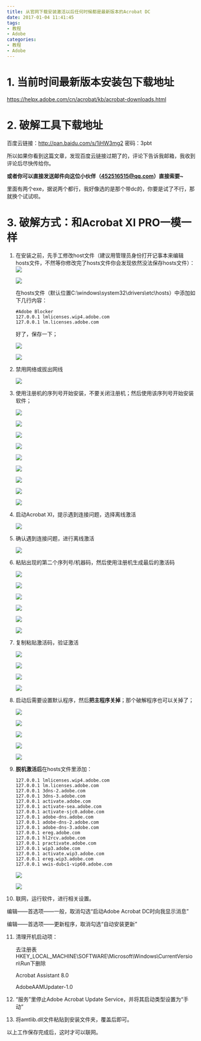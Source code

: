 ```yaml
---
title: 从官网下载安装激活以后任何时候都是最新版本的Acrobat DC
date: 2017-01-04 11:41:45
tags:
- 教程
- Adobe
categories:
- 教程
- Adobe
---
```


# 1. 当前时间最新版本安装包下载地址

https://helpx.adobe.com/cn/acrobat/kb/acrobat-downloads.html

# 2. 破解工具下载地址

百度云链接：http://pan.baidu.com/s/1jHW3mg2 密码：3pbt

所以如果你看到这篇文章，发现百度云链接过期了的，评论下告诉我邮箱，我收到评论后尽快传给你。

**或者你可以直接发送邮件向这位小伙伴（452516515@qq.com）直接索要~**

里面有两个exe，据说两个都行，我好像选的是那个带dc的，你要是试了不行，那就换个试试呗。

# 3. 破解方式：和Acrobat XI PRO一模一样

1. 在安装之前，先手工修改host文件（建议用管理员身份打开记事本来编辑hosts文件，不然等你修改完了hosts文件你会发现依然没法保存hosts文件）：![](http://oj9456ckj.bkt.clouddn.com/image/AdobeDCSetup/01.png)

   ![](http://oj9456ckj.bkt.clouddn.com/image/AdobeDCSetup/02.png)

   在hosts文件（默认位置C:\windows\system32\drivers\etc\hosts）中添加如下几行内容：

   ```
   #Adobe Blocker
   127.0.0.1 lmlicenses.wip4.adobe.com
   127.0.0.1 lm.licenses.adobe.com
   ```
   好了，保存一下；

   ![](http://oj9456ckj.bkt.clouddn.com/image/AdobeDCSetup/03.png)

   ![](http://oj9456ckj.bkt.clouddn.com/image/AdobeDCSetup/04.png)

2. 禁用网络或拔出网线

   ![](http://oj9456ckj.bkt.clouddn.com/image/AdobeDCSetup/05.png)

   <!-- more -->

3. 使用注册机的序列号开始安装，不要关闭注册机；然后使用该序列号开始安装软件；

   ![](http://oj9456ckj.bkt.clouddn.com/image/AdobeDCSetup/06.png)

   ![](http://oj9456ckj.bkt.clouddn.com/image/AdobeDCSetup/07.png)

   ![](http://oj9456ckj.bkt.clouddn.com/image/AdobeDCSetup/08.png)

   ![](http://oj9456ckj.bkt.clouddn.com/image/AdobeDCSetup/09.png)

   ![](http://oj9456ckj.bkt.clouddn.com/image/AdobeDCSetup/10.png)

   ![](http://oj9456ckj.bkt.clouddn.com/image/AdobeDCSetup/11.png)

   ![](http://oj9456ckj.bkt.clouddn.com/image/AdobeDCSetup/12.png)

   ![](http://oj9456ckj.bkt.clouddn.com/image/AdobeDCSetup/13.png)

   ![](http://oj9456ckj.bkt.clouddn.com/image/AdobeDCSetup/14.png)

4. 启动Acrobat XI，提示遇到连接问题，选择离线激活

   ![](http://oj9456ckj.bkt.clouddn.com/image/AdobeDCSetup/15.png)

5. 确认遇到连接问题，进行离线激活

   ![](http://oj9456ckj.bkt.clouddn.com/image/AdobeDCSetup/16.png)

6. 粘贴出现的第二个序列号/机器码，然后使用注册机生成最后的激活码

   ![](http://oj9456ckj.bkt.clouddn.com/image/AdobeDCSetup/17.png)

   ![](http://oj9456ckj.bkt.clouddn.com/image/AdobeDCSetup/18.png)

   ![](http://oj9456ckj.bkt.clouddn.com/image/AdobeDCSetup/19.png)

   ![](http://oj9456ckj.bkt.clouddn.com/image/AdobeDCSetup/20.png)

   ![](http://oj9456ckj.bkt.clouddn.com/image/AdobeDCSetup/21.png)

   ![](http://oj9456ckj.bkt.clouddn.com/image/AdobeDCSetup/22.png)

7. 复制粘贴激活码，验证激活

   ![](http://oj9456ckj.bkt.clouddn.com/image/AdobeDCSetup/23.png)

   ![](http://oj9456ckj.bkt.clouddn.com/image/AdobeDCSetup/24.png)

   ![](http://oj9456ckj.bkt.clouddn.com/image/AdobeDCSetup/25.png)

   ![](http://oj9456ckj.bkt.clouddn.com/image/AdobeDCSetup/26.png)

8. 启动后需要设置默认程序，然后**把主程序关掉**；那个破解程序也可以关掉了；

   ![](http://oj9456ckj.bkt.clouddn.com/image/AdobeDCSetup/27.png)

   ![](http://oj9456ckj.bkt.clouddn.com/image/AdobeDCSetup/28.png)

   ![](http://oj9456ckj.bkt.clouddn.com/image/AdobeDCSetup/29.png)

   ![](http://oj9456ckj.bkt.clouddn.com/image/AdobeDCSetup/30.png)

   ![](http://oj9456ckj.bkt.clouddn.com/image/AdobeDCSetup/31.png)

9. **脱机激活后**在hosts文件里添加：

   ```
   127.0.0.1 lmlicenses.wip4.adobe.com
   127.0.0.1 lm.licenses.adobe.com
   127.0.0.1 3dns-2.adobe.com
   127.0.0.1 3dns-3.adobe.com
   127.0.0.1 activate.adobe.com
   127.0.0.1 activate-sea.adobe.com
   127.0.0.1 activate-sjc0.adobe.com
   127.0.0.1 adobe-dns.adobe.com
   127.0.0.1 adobe-dns-2.adobe.com
   127.0.0.1 adobe-dns-3.adobe.com
   127.0.0.1 ereg.adobe.com
   127.0.0.1 hl2rcv.adobe.com
   127.0.0.1 practivate.adobe.com
   127.0.0.1 wip3.adobe.com
   127.0.0.1 activate.wip3.adobe.com
   127.0.0.1 ereg.wip3.adobe.com
   127.0.0.1 wwis-dubc1-vip60.adobe.com
   ```

   ![](http://oj9456ckj.bkt.clouddn.com/image/AdobeDCSetup/32.png)

   ![](http://oj9456ckj.bkt.clouddn.com/image/AdobeDCSetup/33.png)

10. 联网，运行软件，进行相关设置。

   编辑——首选项——一般，取消勾选“启动Adobe Acrobat DC时向我显示消息”

   编辑——首选项——更新程序，取消勾选“自动安装更新”

11. 清理开机启动项：

    去注册表HKEY_LOCAL_MACHINE\SOFTWARE\Microsoft\Windows\CurrentVersion\Run下删除

    Acrobat Assistant 8.0

    AdobeAAMUpdater-1.0

12. “服务”里停止Adobe Acrobat Update Service，并将其启动类型设置为“手动”

13. 将amtlib.dll文件粘贴到安装文件夹，覆盖后即可。


以上工作保存完成后，这时才可以联网。